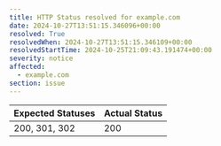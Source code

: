 ```yaml
---
title: HTTP Status resolved for example.com
date: 2024-10-27T13:51:15.346096+00:00
resolved: True
resolvedWhen: 2024-10-27T13:51:15.346109+00:00
resolvedStartTime: 2024-10-25T21:09:43.191474+00:00
severity: notice
affected:
  - example.com
section: issue
---
```


| Expected Statuses | Actual Status  |
|-------------------|----------------|
| 200, 301, 302 | 200 |

